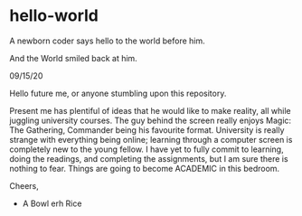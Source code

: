 # hello-world

A newborn coder says hello to the world before him.

And the World smiled back at him.

09/15/20

Hello future me, or anyone stumbling upon this repository.

Present me has plentiful of ideas that he would like to make reality, all while juggling university courses.
The guy behind the screen really enjoys Magic: The Gathering, Commander being his favourite format.
University is really strange with everything being online; learning through a computer screen is completely new to the young fellow.
I have yet to fully commit to learning, doing the readings, and completing the assignments, but I am sure there is nothing to fear.
Things are going to become ACADEMIC in this bedroom.

Cheers,
- A Bowl erh Rice

